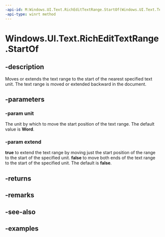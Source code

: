 ```yaml
---
-api-id: M:Windows.UI.Text.RichEditTextRange.StartOf(Windows.UI.Text.TextRangeUnit,System.Boolean)
-api-type: winrt method
---
```


<!-- Method syntax.
public int RichEditTextRange.StartOf(TextRangeUnit unit, Boolean extend)
-->

# Windows.UI.Text.RichEditTextRange.StartOf

## -description

Moves or extends the text range to the start of the nearest specified text unit. The text range is moved or extended backward in the document.



## -parameters
### -param unit

The unit by which to move the start position of the text range. The default value is **Word**.

### -param extend

**true** to extend the text range by moving just the start position of the range to the start of the specified unit. **false** to move both ends of the text range to the start of the specified unit. The default is **false**.

## -returns

## -remarks

## -see-also

## -examples


